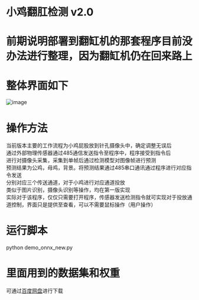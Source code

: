 # 小鸡翻肛检测 v2.0
# 前期说明部署到翻缸机的那套程序目前没办法进行整理，因为翻缸机仍在回来路上
# 整体界面如下
![image](https://user-images.githubusercontent.com/52809781/221466130-e35987e6-bc21-4df6-88f1-f8e2c35e7fad.png)
# 操作方法
当前版本主要的工作流程为小鸡屁股放到针孔摄像头中，确定调整无误后   
通过外部物理传感器通过485通信发送指令至程序中，程序接受到指令后   
进行对摄像头采集，采集到单帧后通过检测模型对图像帧进行预测   
预测结果为公鸡，母鸡，背景。将预测结果通过485串口通讯通过程序进行对应指令发送    
分别对应三个传送通道，对于小鸡进行对应通道投放   
类似于图片识别，摄像头识别等操作，均在第一版实现   
实际对于该程序，仅仅只需要打开程序，传感器发送检测指令就可实现对于投放通道控制，界面只是提供至查看，可以不需要鼠标操作（用户操作）
# 运行脚本
python demo_onnx_new.py

# 里面用到的数据集和权重
可通过[百度网盘](https://pan.baidu.com/s/1gqYC5H-yfm0yfAAHCZIbnA)进行下载
